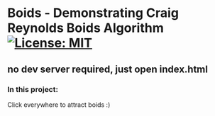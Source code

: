# Boids - Demonstrating Craig Reynolds Boids Algorithm [![License: MIT](https://img.shields.io/badge/License-MIT-yellow.svg)](https://opensource.org/licenses/MIT)

## no dev server required, just open index.html

### In this project:
Click everywhere to attract boids :)
